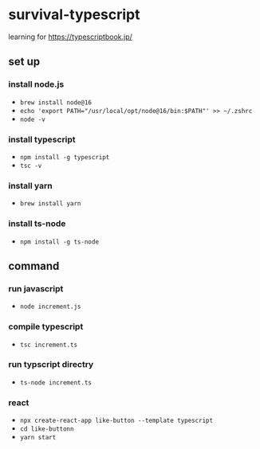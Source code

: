 # survival-typescript
learning for https://typescriptbook.jp/

## set up

### install node.js
- `brew install node@16`
- `echo 'export PATH="/usr/local/opt/node@16/bin:$PATH"' >> ~/.zshrc`
- `node -v`

### install typescript
- `npm install -g typescript`
- `tsc -v`

### install yarn
- `brew install yarn`

### install ts-node
- `npm install -g ts-node`
  
## command

### run javascript
- `node increment.js`

### compile typescript
- `tsc increment.ts`

### run typscript directry
- `ts-node increment.ts`

### react
- `npx create-react-app like-button --template typescript`
- `cd like-buttonn`
- `yarn start`